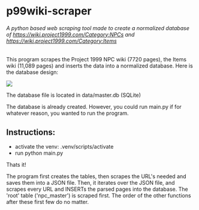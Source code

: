 # p99wiki-scraper

###### A python based web scraping tool made to create a normalized database of https://wiki.project1999.com/Category:NPCs and https://wiki.project1999.com/Category:Items

This program scrapes the Project 1999 NPC wiki (7720 pages), the Items wiki (11,089 pages) and inserts the data into a normalized database. Here is the database design:

![](https://cdn.discordapp.com/attachments/617825237752479751/1185697501253218334/image.png?ex=65908dd9&is=657e18d9&hm=2c5030a01cf1b599a201f6e9ee52c79b8725b29ebf6f8f54b29ee3e3c01df97e&)

The database file is located in data/master.db (SQLite)

The database is already created. However, you could run main.py if for whatever reason, you wanted to run the program.

## Instructions:

- activate the venv: .venv/scripts/activate
- run python main.py

Thats it!

The program first creates the tables, then scrapes the URL's needed and saves them into a JSON file. Then, it iterates over the JSON file, and scrapes every URL and INSERTs the parsed pages into the database.
The 'root' table ('npc_master') is scraped first. The order of the other functions after these first few do no matter.

